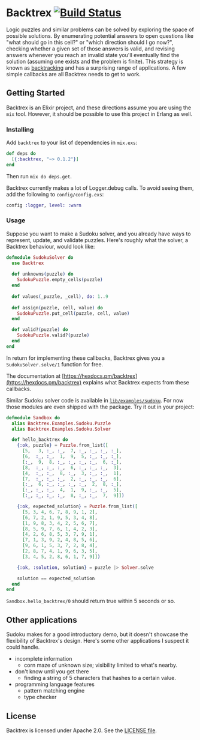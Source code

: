 # Backtrex [![Build Status](https://travis-ci.org/jmitchell/backtrex.svg?branch=master)](https://travis-ci.org/jmitchell/backtrex)

Logic puzzles and similar problems can be solved by exploring the
space of possible solutions. By enumerating potential answers to open
questions like "what should go in this cell?" or "which direction
should I go now?", checking whether a given set of those answers is
valid, and revising answers whenever you reach an invalid state you'll
eventually find the solution (assuming one exists and the problem is
finite). This strategy is known
as [backtracking](https://en.wikipedia.org/wiki/Backtracking) and has
a surprising range of applications. A few simple callbacks are all
Backtrex needs to get to work.

## Getting Started

Backtrex is an Elixir project, and these directions assume you are
using the `mix` tool. However, it should be possible to use this
project in Erlang as well.

### Installing

Add `backtrex` to your list of dependencies in `mix.exs`:

```elixir
def deps do
  [{:backtrex, "~> 0.1.2"}]
end
```

Then run `mix do deps.get`.

Backtrex currently makes a lot of Logger.debug calls. To avoid seeing
them, add the following to `config/config.exs`:

```elixir
config :logger, level: :warn
```

### Usage

Suppose you want to make a Sudoku solver, and you already have ways to
represent, update, and validate puzzles. Here's roughly what the
solver, a Backtrex behaviour, would look like:

```elixir
defmodule SudokuSolver do
  use Backtrex
  
  def unknowns(puzzle) do
    SudokuPuzzle.empty_cells(puzzle)
  end
  
  def values(_puzzle, _cell), do: 1..9
  
  def assign(puzzle, cell, value) do
    SudokuPuzzle.put_cell(puzzle, cell, value)
  end

  def valid?(puzzle) do
    SudokuPuzzle.valid?(puzzle)
  end
end
```

In return for implementing these callbacks, Backtrex gives you a
`SudokuSolver.solve/1` function for free.

The documentation
at [https://hexdocs.pm/backtrex](https://hexdocs.pm/backtrex) explains
what Backtrex expects from these callbacks.

Similar Sudoku solver code is available
in
[`lib/examples/sudoku`](https://github.com/jmitchell/backtrex/tree/master/lib/examples/sudoku). For
now those modules are even shipped with the package. Try it out in
your project:

```elixir
defmodule Sandbox do
  alias Backtrex.Examples.Sudoku.Puzzle
  alias Backtrex.Examples.Sudoku.Solver

  def hello_backtrex do
    {:ok, puzzle} = Puzzle.from_list([
      [5,   3, :_, :_,  7, :_, :_, :_, :_],
      [6,  :_, :_,  1,  9,  5, :_, :_, :_],
      [:_,  9,  8, :_, :_, :_, :_,  6, :_],
      [8,  :_, :_, :_,  6, :_, :_, :_,  3],
      [4,  :_, :_,  8, :_,  3, :_, :_,  1],
      [7,  :_, :_, :_,  2, :_, :_, :_,  6],
      [:_,  6, :_, :_, :_, :_,  2,  8, :_],
      [:_, :_, :_,  4,  1,  9, :_, :_,  5],
      [:_, :_, :_, :_,  8, :_, :_,  7,  9]])

    {:ok, expected_solution} = Puzzle.from_list([
      [5, 3, 4, 6, 7, 8, 9, 1, 2],
      [6, 7, 2, 1, 9, 5, 3, 4, 8],
      [1, 9, 8, 3, 4, 2, 5, 6, 7],
      [8, 5, 9, 7, 6, 1, 4, 2, 3],
      [4, 2, 6, 8, 5, 3, 7, 9, 1],
      [7, 1, 3, 9, 2, 4, 8, 5, 6],
      [9, 6, 1, 5, 3, 7, 2, 8, 4],
      [2, 8, 7, 4, 1, 9, 6, 3, 5],
      [3, 4, 5, 2, 8, 6, 1, 7, 9]])

    {:ok, :solution, solution} = puzzle |> Solver.solve

    solution == expected_solution
  end
end
```

`Sandbox.hello_backtrex/0` should return true within 5 seconds or
so.

## Other applications

Sudoku makes for a good introductory demo, but it doesn't showcase the
flexibility of Backtrex's design. Here's some other applications I
suspect it could handle.

- incomplete information
  - corn maze of unknown size; visibility limited to what's nearby.
- don't know until you get there
  - finding a string of 5 characters that hashes to a certain value.
- programming language features
  - pattern matching engine
  - type checker

## License

Backtrex is licensed under Apache 2.0. See
the
[LICENSE file](https://github.com/jmitchell/backtrex/blob/master/LICENSE).
